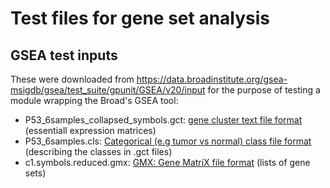 # Test files for gene set analysis

## GSEA test inputs

These were downloaded from https://data.broadinstitute.org/gsea-msigdb/gsea/test_suite/gpunit/GSEA/v20/input for the purpose of testing a module wrapping the Broad's GSEA tool:

 - P53_6samples_collapsed_symbols.gct: [gene cluster text file format](https://software.broadinstitute.org/cancer/software/gsea/wiki/index.php/Data_formats#GCT:_Gene_Cluster_Text_file_format_.28.2A.gct.29) (essentiall expression matrices) 
 - P53_6samples.cls: [Categorical (e.g tumor vs normal) class file format](https://software.broadinstitute.org/cancer/software/gsea/wiki/index.php/Data_formats#CLS:_Categorical_.28e.g_tumor_vs_normal.29_class_file_format_.28.2A.cls.29) (describing the classes in .gct files)
- c1.symbols.reduced.gmx: [GMX: Gene MatriX file format](https://software.broadinstitute.org/cancer/software/gsea/wiki/index.php/Data_formats#GMX:_Gene_MatriX_file_format_.28.2A.gmx.29) (lists of gene sets) 
